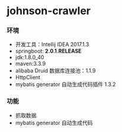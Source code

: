 # johnson-crawler

### 环境
* 开发工具：Intellij IDEA 2017.1.3
* springboot: **2.0.1.RELEASE**
* jdk:1.8.0_40
* maven:3.3.9
* alibaba Druid 数据库连接池：1.1.9
* HttpClient
* mybatis generator 自动生成代码插件 1.3.2

### 功能
* 抓取数据
* mybatis generator 自动生成代码
